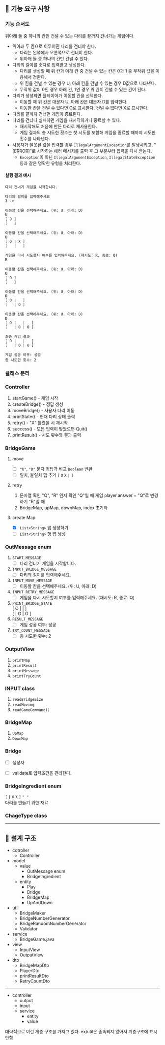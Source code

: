 ## 🚀 기능 요구 사항

### 기능 순서도

위아래 둘 중 하나의 칸만 건널 수 있는 다리를 끝까지 건너가는 게임이다.
- 위아래 두 칸으로 이루어진 다리를 건너야 한다.
    - 다리는 왼쪽에서 오른쪽으로 건너야 한다.
    - 위아래 둘 중 하나의 칸만 건널 수 있다.
- 다리의 길이를 숫자로 입력받고 생성한다.
    - 다리를 생성할 때 위 칸과 아래 칸 중 건널 수 있는 칸은 0과 1 중 무작위 값을 이용해서 정한다.
    - 위 칸을 건널 수 있는 경우 U, 아래 칸을 건널 수 있는 경우 D값으로 나타낸다.
    - 무작위 값이 0인 경우 아래 칸, 1인 경우 위 칸이 건널 수 있는 칸이 된다.
- 다리가 생성되면 플레이어가 이동할 칸을 선택한다.
    - 이동할 때 위 칸은 대문자 U, 아래 칸은 대문자 D를 입력한다.
    - 이동한 칸을 건널 수 있다면 O로 표시한다. 건널 수 없다면 X로 표시한다.
- 다리를 끝까지 건너면 게임이 종료된다.
- 다리를 건너다 실패하면 게임을 재시작하거나 종료할 수 있다.
    - 재시작해도 처음에 만든 다리로 재사용한다.
    - 게임 결과의 총 시도한 횟수는 첫 시도를 포함해 게임을 종료할 때까지 시도한 횟수를 나타낸다.
- 사용자가 잘못된 값을 입력할 경우 `IllegalArgumentException`를 발생시키고, "[ERROR]"로 시작하는 에러 메시지를 출력 후 그 부분부터 입력을 다시 받는다.
    - `Exception`이 아닌 `IllegalArgumentException`, `IllegalStateException` 등과 같은 명확한 유형을 처리한다.

#### 실행 결과 예시
```
다리 건너기 게임을 시작합니다.

다리의 길이를 입력해주세요
3 -> 

이동할 칸을 선택해주세요. (위: U, 아래: D)
U
[ O ]   
[   ]

이동할 칸을 선택해주세요. (위: U, 아래: D)
U
[ O | X ]
[   |   ]

게임을 다시 시도할지 여부를 입력해주세요. (재시도: R, 종료: Q)
R 

이동할 칸을 선택해주세요. (위: U, 아래: D)
U
[ O ]
[   ]

이동할 칸을 선택해주세요. (위: U, 아래: D)
D
[ O |   ]
[   | O ]

이동할 칸을 선택해주세요. (위: U, 아래: D)
D
[ O |   |   ]
[   | O | O ]

최종 게임 결과
[ O |   |   ]
[   | O | O ]

게임 성공 여부: 성공
총 시도한 횟수: 2
```

### 클래스 분리

### Controller
1. startGame() - 게임 시작
2. createBridge() - 정답 생성
3. moveBridge() - 사용자 다리 이동
4. printState() - 현재 다리 상태 출력
5. retry() - "X" 틀렸을 시 재시작
6. success() - 모든 입력이 맞았으면 Quit()
7. printResult() - 시도 횟수와 결과 출력

### BridgeGame
1. move
    - [ ] `"U"`, `"D"` 문자 정답과 비교 `Boolean` 반환
    - [ ] 일치, 불일치 맵 추가 `[` `O` `X` `|` `]`

2. retry

   1. 문자열 확인 "Q", "R" 인지 확인
    "Q"일 때 게임 player.answer = "Q"로 변경하기
    "R"일 때
   2. BridgeMap, upMap, downMap, index 초기화
3. create Map
    - [x] `List<String>` 맵 생성하기
    - [ ] `List<String>` 형 맵 생성
### OutMessage enum
1. `START_MESSAGE`
   - [ ] 다리 건너기 게임을 시작합니다.
2. `INPUT_BRIDGE_MESSAGE`
   - [ ] 다리의 길이를 입력해주세요.
3. `INPUT_MOVE_MESSAGE`
   - [ ] 이동할 칸을 선택해주세요. (위: U, 아래: D)
4. `INPUT_RETRY_MESSAGE`
   - [ ] 게임을 다시 시도할지 여부를 입력해주세요. (재시도: R, 종료: Q)
5. `PRINT_BRIDGE_STATE`<br>
   [ O |   |   ]<br>
   [   | O | O ]
6. `RESULT_MESSAGE`
   - [ ] 게임 성공 여부: 성공
7. `TRY_COUNT_MESSAGE`
   - [ ] 총 시도한 횟수: 2

### OutputView
1. `printMap`
2. `printResult`
3. `printMessage`
4. `printTryCount`

### INPUT class
1. `readBridgeSize`
2. `readMoving`
3. `readGameCommand()`

### BridgeMap
1. `UpMap`
2. `DownMap` 

### Bridge

- [ ] 생성자
- [ ] validate로 입력조건을 관리한다.


### BridgeIngredient enum

`[`
`|`
`O`
`X`
`]`
`" "`
<br>
다리를 만들기 위한 재료

### ChageType class

---

## 📄 설계 구조

- cotroller
  - Controller
- model
  - value
    - OutMessage enum
    - BridgeIngredient
  - entity
    - Play
    - Bridge
    - BridgeMap
    - UpAndDown
- util
  - BridgeMaker
  - BridgeNumberGenerator
  - BridgeRandomNumberGenerator
  - Validator
- service
  - BridgeGame.java
- view
  - InputView
  - OutputView
- dto
  - BridgeMapDto
  - PlayerDto
  - printResultDto
  - RetryCountDto
<hr>

- controller
  - output
  - input
  - service
    - entity
    - value
    
대략적으로 이런 계층 구조를 가지고 있다. ex)util은 종속되지 않아서 계층구조에 표시 안함
